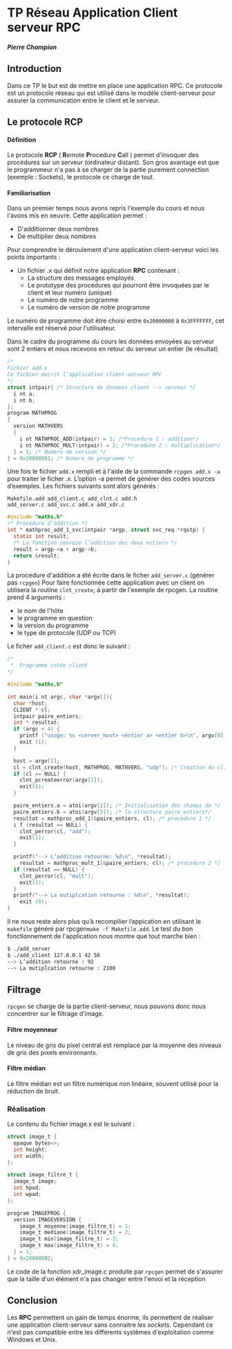 TP Réseau Application Client serveur RPC
====

##### Pierre Champion



## Introduction

Dans ce TP le but est de mettre en place une application RPC. Ce protocole est un protocole réseau qui est utilisé dans le modéle client-serveur pour assurer la communication entre le client et le serveur.

## Le protocole RCP
#### Définition

Le protocole **RCP** ( **R**emote **P**rocedure **C**all ) permet d'invoquer des procédures sur un serveur (ordinateur distant). Son gros avantage est que le programmeur n'a pas à se charger de la partie purement connection (exemple : Sockets), le protocole ce charge de tout.

#### Familiarisation

Dans un premier temps nous avons repris l'exemple du cours et nous l'avons mis en oeuvre. Cette application permet :
* D'additionner deux nombres
* De multiplier deux nombres

Pour comprendre le déroulement d'une application client-serveur voici les points importants :
* Un fichier .x qui définit notre application **RPC** contenant  :
  * La structure des messages employés
  * Le prototype des procédures qui pourront être invoquées par le client et leur numéro (unique)
  * Le numéro de notre programme
  * Le numéro de version de notre programme


Le numéro de programme doit être choisi entre `0x20000000` à `0x3FFFFFFF`, cet intervalle est réservé pour l'utilisateur.

Dans le cadre du programme du cours les données envoyées au serveur sont 2 entiers et nous recevons en retour du serveur un entier (le résultat)


<div class="page-break"></div>

```c
/*
Fichier add.x
Ce fichier decrit l’application client-serveur RPC
*/
struct intpair{ /* Structure de donnees client --> serveur */
  i nt a;
  i nt b;
};
program MATHPROG
{
  version MATHVERS
  {
    i nt MATHPROC_ADD(intpair) = 1; /*Procedure 1 : addition*/
    i nt MATHPROC_MULT(intpair) = 2; /*Procedure 2 : multiplication*/
  } = 1; /* Numero de version */
} = 0x20000001; /* Numero de programme */
```

Une fois le fichier `add.x` rempli et à l'aide de la commande `rcpgen add.x -a` pour traiter le ficher .x. L’option -a permet de générer des codes sources d’exemples.
Les fichiers suivants sont alors générés :
```
Makefile.add add_client.c add_clnt.c add.h
add_server.c add_svc.c add.x add_xdr.c
```
```c
#include "maths.h"
/* Procedure d’addition */
int * mathproc_add_1_svc(intpair *argp, struct svc_req *rqstp) {
  static int result;
  /* La fonction renvoie l’addition des deux entiers */
  result = argp->a + argp->b;
  return &result;
}
```
La procedure d'addition a été écrite dans le ficher `add_server.c` (générer pas `rcpgen`)
Pour faire fonctionnée cette application avec un client on utilisera la routine `clnt_create`, à partir de l'exemple de rpcgen.
La routine prend 4 arguments :
* le nom de l'hôte
* le programme en question
* la version du programme
* le type de protocole (UDP ou TCP)



<div class="page-break"></div>

Le ficher `add_client.c` est donc le suivant :
```c
/*
 *  Programme cotée client
*/

#include "maths.h"

int main(i nt argc, char *argv[]){
  char *host;
  CLIENT * cl;
  intpair paire_entiers;
  int * resultat;
  if (argc < 4) {
    printf ("usage: %s <server_host> <entier a> <entier b>\n", argv[0]);
    exit (1);
  }

  host = argv[1];
  cl = clnt_create(host, MATHPROG, MATHVERS, "udp"); /* Creation du client */
  if (cl == NULL) {
    clnt_pcreateerror(argv[1]);
    exit(1);
  }

  paire_entiers.a = atoi(argv[2]); /* Initialisation des champs de */
  paire_entiers.b = atoi(argv[3]); /* la structure paire_entiers*/
  resultat = mathproc_add_1(&paire_entiers, cl); /* procedure 1 */
  i f (resultat == NULL) {
    clnt_perror(cl, "add");
    exit(1);
  }

  printf("--> L’addition retourne: %d\n", *resultat);
    resultat = mathproc_mult_1(&paire_entiers, cl); /* procedure 2 */
  if (resultat == NULL) {
    clnt_perror(cl, "mult");
    exit(1);
  }
  printf("--> La mutiplcation retourne : %d\n", *resultat);
    exit (0);
}
```

Il ne nous reste alors plus qu’à recompilier l’appication en utilisant le `makefile` généré par rpcgen`make -f Makefile.add`.
Le test du bon fonctionnement de l'application nous montre que tout marche bien :
``` bash
$ ./add_server
$ ./add_client 127.0.0.1 42 50
--> L’addition retourne : 92
--> La mutiplcation retourne : 2100
```

<div class="page-break"></div>

## Filtrage

`rpcgen` se charge de la partie client-serveur, nous pouvons donc nous concentrer sur le filtrage d’image.

#### Filtre moyenneur
Le niveau de gris du pixel central est remplacé par la moyenne des niveaux de gris des pixels environnants.
#### Filtre médian
Le filtre médian est un filtre numérique non linéaire, souvent utilisé pour la réduction de bruit.

### Réalisation
Le contenu du fichier image.x est le suivant :
``` C
struct image_t {
  opaque bytes<>;
  int height;
  int width;
};

struct image_filtre_t {
  image_t image;
  int hpad;
  int wpad;
};

program IMAGEPROG {
  version IMAGEVERSION {
    image_t moyenne(image_filtre_t) = 1;
    image_t mediane(image_filtre_t) = 2;
    image_t min(image_filtre_t) = 3;
    image_t max(image_filtre_t) = 4;
  } = 1;
} = 0x20000002;
```
Le code de la fonction xdr_image.c produite par `rpcgen` permet de s'assurer que la taille d'un élément n'a pas changer entre l'envoi et la réception

## Conclusion
Les **RPC** permettent un gain de temps énorme, ils permettent de réaliser une application client-serveur sans connaitre les *sockets*.
Cependant ce n'est pas compatible entre les différents systèmes d'exploitation comme Windows et Unix.
